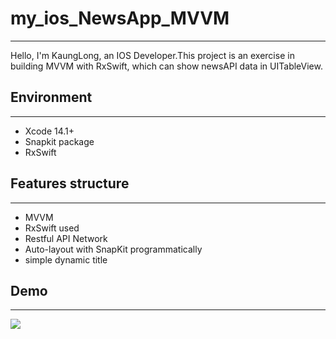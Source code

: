 # my_ios_NewsApp_MVVM
---
Hello, I'm KaungLong, an IOS Developer.This project is an exercise in building MVVM with RxSwift, which can show newsAPI data in UITableView.
## Environment
---
- Xcode 14.1+
- Snapkit package
- RxSwift
## Features structure
---
- MVVM
- RxSwift used
- Restful API Network
- Auto-layout with SnapKit programmatically
- simple dynamic title
## Demo
---
<img src="https://github.com/KaungLong/my_ios_NewsApp_MVVM/blob/main/Demo/NewsApp_MVVM_Demo.gif">
